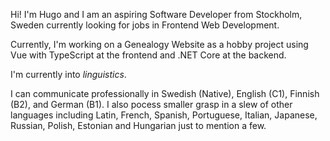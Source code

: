 Hi! I'm Hugo and I am an aspiring Software Developer from Stockholm, Sweden currently looking for jobs in Frontend Web Development.

Currently, I'm working on a Genealogy Website as a hobby project using Vue with TypeScript at the frontend and .NET Core at the backend.

I'm currently into *linguistics*.

I can communicate professionally in Swedish (Native), English (C1), Finnish (B2), and German (B1). I also pocess smaller grasp in a slew of other languages including Latin, French, Spanish, Portuguese, Italian, Japanese, Russian, Polish, Estonian and Hungarian just to mention a few.
